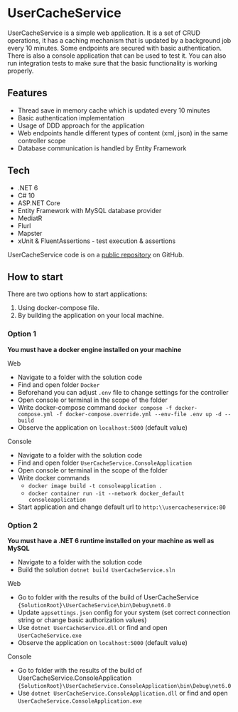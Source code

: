 # UserCacheService

UserCacheService is a simple web application. It is a set of CRUD operations, it has a caching mechanism that is updated by a background job every 10 minutes.
Some endpoints are secured with basic authentication. There is also a console application that can be used to test it. You can also run integration tests to make sure
that the basic functionality is working properly.

## Features
- Thread save in memory cache which is updated every 10 minutes
- Basic authentication implementation
- Usage of DDD approach for the application
- Web endpoints handle different types of content (xml, json) in the same controller scope
- Database communication is handled by Entity Framework

## Tech

- .NET 6
- C# 10
- ASP.NET Core
- Entity Framework with MySQL database provider
- MediatR
- Flurl
- Mapster
- xUnit & FluentAssertions - test execution & assertions

UserCacheService code is on a [public repository](https://github.com/ArtyomKolosov2/UserCacheService) on GitHub.

## How to start

There are two options how to start applications:

1. Using docker-compose file.
2. By building the application on your local machine.

### Option 1
**You must have a docker engine installed on your machine**

Web
- Navigate to a folder with the solution code
- Find and open folder `Docker`
- Beforehand you can adjust `.env` file to change settings for the controller
- Open console or terminal in the scope of the folder
- Write docker-compose command `docker compose -f docker-compose.yml -f docker-compose.override.yml --env-file .env up -d --build`
- Observe the application on `localhost:5000` (default value)

Console
- Navigate to a folder with the solution code
- Find and open folder `UserCacheService.ConsoleApplication`
- Open console or terminal in the scope of the folder
- Write docker commands
  - `docker image build -t consoleapplication .`
  - `docker container run -it --network docker_default consoleapplication`
- Start application and change default url to `http:\\usercacheservice:80`

### Option 2
**You must have a .NET 6 runtime installed on your machine as well as MySQL**

- Navigate to a folder with the solution code
- Build the solution `dotnet build UserCacheService.sln`
  
Web
- Go to folder with the results of the build of UserCacheService `{SolutionRoot}\UserCacheService\bin\Debug\net6.0`
- Update `appsettings.json` config for your system (set correct connection string or change basic authorization values)
- Use `dotnet UserCacheService.dll` or find and open `UserCacheService.exe`
- Observe the application on `localhost:5000` (default value)

Console
- Go to folder with the results of the build of UserCacheService.ConsoleApplication `{SolutionRoot}\UserCacheService.ConsoleApplication\bin\Debug\net6.0`
- Use `dotnet UserCacheService.ConsoleApplication.dll` or find and open `UserCacheService.ConsoleApplication.exe`
